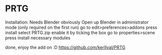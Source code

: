 # PRTG
Installation:
Needs Blender obviously
Open up Blender in administrator mode (only required on the first run)
go to edit>preferences>addons 
press install
select PRTG.zip
enable it by ticking the box
go to properties>scene
press install necessary modules

done, enjoy the add on :D
https://github.com/kerIIval/PRTG
